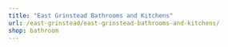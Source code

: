 ```yaml
---
title: "East Grinstead Bathrooms and Kitchens"
url: /east-grinstead/east-grinstead-bathrooms-and-kitchens/
shop: bathroom
---
```

